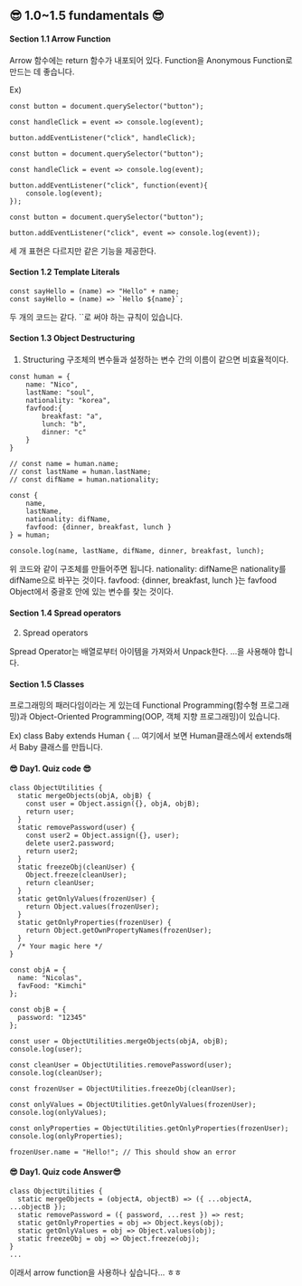 ## 😎 1.0~1.5 fundamentals 😎


#### Section 1.1 Arrow Function


Arrow 함수에는 return 함수가 내포되어 있다.
Function을 Anonymous Function로 만드는 데 좋습니다.

Ex)
```
const button = document.querySelector("button");

const handleClick = event => console.log(event);

button.addEventListener("click", handleClick);
```
```
const button = document.querySelector("button");

const handleClick = event => console.log(event);

button.addEventListener("click", function(event){
    console.log(event);
});
```
```
const button = document.querySelector("button");

button.addEventListener("click", event => console.log(event));
```
세 개 표현은 다르지만 같은 기능을 제공한다.


#### Section 1.2 Template Literals

```
const sayHello = (name) => "Hello" + name;
const sayHello = (name) => `Hello ${name}`;
```
두 개의 코드는 같다. ``로 써야 하는 규칙이 있습니다.


#### Section 1.3 Object Destructuring

1. Structuring 
구조체의 변수들과 설정하는 변수 간의 이름이 같으면 비효율적이다.
```
const human = {
    name: "Nico",
    lastName: "soul",
    nationality: "korea",
    favfood:{
        breakfast: "a",
        lunch: "b",
        dinner: "c"
    }
}

// const name = human.name;
// const lastName = human.lastName;
// const difName = human.nationality;

const { 
    name, 
    lastName, 
    nationality: difName, 
    favfood: {dinner, breakfast, lunch }
} = human;

console.log(name, lastName, difName, dinner, breakfast, lunch);
```
위 코드와 같이 구조체를 만들어주면 됩니다.
nationality: difName은 nationality를 difName으로 바꾸는 것이다.
favfood: {dinner, breakfast, lunch }는 favfood Object에서 중괄호 안에 있는 변수를 찾는 것이다.


#### Section 1.4 Spread operators

2. Spread operators

Spread Operator는 배열로부터 아이템을 가져와서 Unpack한다.
...을 사용해야 합니다.


#### Section 1.5 Classes

프로그래밍의 패러다임이라는 게 있는데 Functional Programming(함수형 프로그래밍)과 Object-Oriented Programming(OOP, 객체 지향 프로그래밍)이 있습니다.

Ex)
class Baby extends Human {
...
여기에서 보면 Human클래스에서 extends해서 Baby 클래스를 만듭니다.


#### 😎 Day1. Quiz code 😎
```
class ObjectUtilities {
  static mergeObjects(objA, objB) {
    const user = Object.assign({}, objA, objB);
    return user;
  }
  static removePassword(user) {
    const user2 = Object.assign({}, user);
    delete user2.password;
    return user2;
  }
  static freezeObj(cleanUser) {
    Object.freeze(cleanUser);
    return cleanUser;
  }
  static getOnlyValues(frozenUser) {
    return Object.values(frozenUser);
  }
  static getOnlyProperties(frozenUser) {
    return Object.getOwnPropertyNames(frozenUser);
  }
  /* Your magic here */
}

const objA = {
  name: "Nicolas",
  favFood: "Kimchi"
};

const objB = {
  password: "12345"
};

const user = ObjectUtilities.mergeObjects(objA, objB);
console.log(user);

const cleanUser = ObjectUtilities.removePassword(user);
console.log(cleanUser);

const frozenUser = ObjectUtilities.freezeObj(cleanUser);

const onlyValues = ObjectUtilities.getOnlyValues(frozenUser);
console.log(onlyValues);

const onlyProperties = ObjectUtilities.getOnlyProperties(frozenUser);
console.log(onlyProperties);

frozenUser.name = "Hello!"; // This should show an error
```
#### 😎 Day1. Quiz code Answer😎
```
class ObjectUtilities {
  static mergeObjects = (objectA, objectB) => ({ ...objectA, ...objectB });
  static removePassword = ({ password, ...rest }) => rest;
  static getOnlyProperties = obj => Object.keys(obj);
  static getOnlyValues = obj => Object.values(obj);
  static freezeObj = obj => Object.freeze(obj);
}
...
```
이래서 arrow function을 사용하나 싶습니다... ㅎㅎ